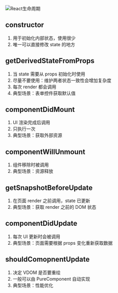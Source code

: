 ![React生命周期](http://blog.fueson.top/article/img/React%E7%94%9F%E5%91%BD%E5%91%A8%E6%9C%9F.png)

## constructor

1. 用于初始化内部状态，使用很少
2. 唯一可以直接修改 state 的地方

## getDerivedStateFromProps

1. 当 state 需要从 props 初始化时使用
2. 尽量不要使用：维护两者状态一致性会增加复杂度
3. 每次 render 都会调用
4. 典型场景：表单控件获取默认值

## componentDidMount

1. UI 渲染完成后调用
2. 只执行一次
3. 典型场景：获取外部资源

## componentWillUnmount

1. 组件移除时被调用
2. 典型场景：资源释放

## getSnapshotBeforeUpdate

1. 在页面 render 之前调用，state 已更新
2. 典型场景：获取 render 之前的 DOM 状态

## componentDidUpdate

1. 每次 UI 更新时会被调用
2. 典型场景：页面需要根据 props 变化重新获取数据

## shouldComopnentUpdate

1. 决定 VDOM 是否要重绘
2. 一般可以由 PureComponent 自动实现
3. 典型场景：性能优化
